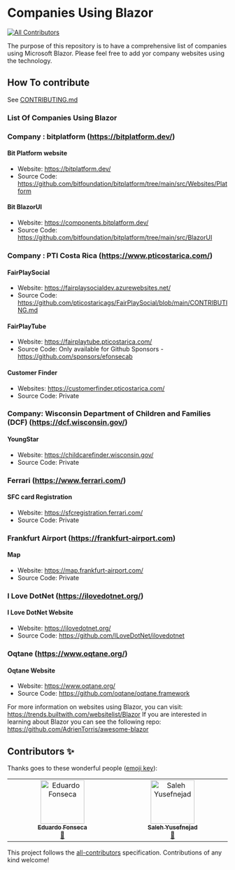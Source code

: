 # Companies Using Blazor
<!-- ALL-CONTRIBUTORS-BADGE:START - Do not remove or modify this section -->
[![All Contributors](https://img.shields.io/badge/all_contributors-2-orange.svg?style=flat-square)](#contributors-)
<!-- ALL-CONTRIBUTORS-BADGE:END -->
The purpose of this repository is to have a comprehensive list of companies using Microsoft Blazor.
Please feel free to add yor company websites using the technology.

## How To contribute
See [CONTRIBUTING.md](CONTRIBUTING.md)

### List Of Companies Using Blazor

### Company : bitplatform (https://bitplatform.dev/)
#### Bit Platform website
* Website: https://bitplatform.dev/
* Source Code: https://github.com/bitfoundation/bitplatform/tree/main/src/Websites/Platform

#### Bit BlazorUI
* Website: https://components.bitplatform.dev/
* Source Code: https://github.com/bitfoundation/bitplatform/tree/main/src/BlazorUI

### Company : PTI Costa Rica (https://www.pticostarica.com/)
#### FairPlaySocial
* Website: https://fairplaysocialdev.azurewebsites.net/
* Source Code: https://github.com/pticostaricags/FairPlaySocial/blob/main/CONTRIBUTING.md

#### FairPlayTube
* Website: https://fairplaytube.pticostarica.com/
* Source Code: Only available for Github Sponsors - https://github.com/sponsors/efonsecab

#### Customer Finder
* Websites: https://customerfinder.pticostarica.com/
* Source Code: Private

### Company: Wisconsin Department of Children and Families (DCF) (https://dcf.wisconsin.gov/)
#### YoungStar
* Website: https://childcarefinder.wisconsin.gov/
* Source Code: Private

### Ferrari (https://www.ferrari.com/)
#### SFC card Registration
* Website: https://sfcregistration.ferrari.com/
* Source Code: Private

### Frankfurt Airport (https://frankfurt-airport.com)
#### Map
* Website: https://map.frankfurt-airport.com/
* Source Code: Private

### I Love DotNet (https://ilovedotnet.org/)
#### I Love DotNet Website
* Website: https://ilovedotnet.org/
* Source Code: https://github.com/ILoveDotNet/ilovedotnet

### Oqtane (https://www.oqtane.org/)
#### Oqtane Website
* Website: https://www.oqtane.org/
* Source Code: https://github.com/oqtane/oqtane.framework

For more information on websites using Blazor, you can visit: https://trends.builtwith.com/websitelist/Blazor
If you are interested in learning about Blazor you can see the following repo: https://github.com/AdrienTorris/awesome-blazor

## Contributors ✨

Thanks goes to these wonderful people ([emoji key](https://allcontributors.org/docs/en/emoji-key)):

<!-- ALL-CONTRIBUTORS-LIST:START - Do not remove or modify this section -->
<!-- prettier-ignore-start -->
<!-- markdownlint-disable -->
<table>
  <tbody>
    <tr>
      <td align="center" valign="top" width="14.28%"><a href="https://allmylinks.com/efonsecabcr"><img src="https://avatars.githubusercontent.com/u/3481899?v=4?s=100" width="100px;" alt="Eduardo Fonseca"/><br /><sub><b>Eduardo Fonseca</b></sub></a><br /><a href="https://github.com/efonsecab/Companies-Using-Blazor/commits?author=efonsecab" title="Documentation">📖</a></td>
      <td align="center" valign="top" width="14.28%"><a href="https://www.linkedin.com/in/msynk/"><img src="https://avatars.githubusercontent.com/u/6169846?v=4?s=100" width="100px;" alt="Saleh Yusefnejad"/><br /><sub><b>Saleh Yusefnejad</b></sub></a><br /><a href="https://github.com/efonsecab/Companies-Using-Blazor/commits?author=msynk" title="Documentation">📖</a></td>
    </tr>
  </tbody>
</table>

<!-- markdownlint-restore -->
<!-- prettier-ignore-end -->

<!-- ALL-CONTRIBUTORS-LIST:END -->

This project follows the [all-contributors](https://github.com/all-contributors/all-contributors) specification. Contributions of any kind welcome!
